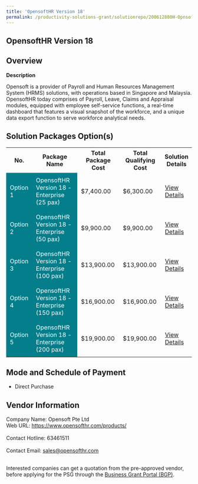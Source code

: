 ```yaml
---
title: 'OpensoftHR Version 18'
permalink: /productivity-solutions-grant/solutionrepo/200612880H-OpnsoftHR-v-18-G
---
```


## OpensoftHR Version 18

## Overview

**Description**

Opensoft is a provider of Payroll and Human Resources Management System (HRMS) solutions, with operations based in Singapore and Malaysia. OpensoftHR today comprises of Payroll, Leave, Claims and Appraisal modules, equipped with employee self-service functions, a real-time dashboard that features a visual snapshot of the workforce, and a unique data export function to serve workforce analytical needs.

## Solution Packages Option(s)

<table>
<tr>
<th><b>No.</b></th>
<th><b>Package Name</b></th>
<th><b>Total Package Cost</b></th>
<th><b>Total Qualifying Cost</b></th>
<th><b>Solution Details</b></th>
</tr>
<tr>
<td style='padding: 10px; background-color: #037E8A; color: #FFFFFF;'>Option 1</td>
<td style='padding: 10px; background-color: #037E8A; color: #FFFFFF;'>OpensoftHR Version 18 - Enterprise (25 pax)</td>
<td style='padding: 10px;'>$7,400.00</td>
<td style='padding: 10px;'>$6,300.00</td>
<td style='padding: 10px;'><a href='/images/psg/OpensoftHR_20210316_Desensitised_Annex_3_Part_1.pdf' target='_blank'>View Details</a></td>
</tr>
<tr>
<td style='padding: 10px; background-color: #037E8A; color: #FFFFFF;'>Option 2</td>
<td style='padding: 10px; background-color: #037E8A; color: #FFFFFF;'>OpensoftHR Version 18 - Enterprise (50 pax)</td>
<td style='padding: 10px;'>$9,900.00</td>
<td style='padding: 10px;'>$9,900.00</td>
<td style='padding: 10px;'><a href='/images/psg/OpensoftHR_20210316_Desensitised_Annex_3_Part_2.pdf' target='_blank'>View Details</a></td>
</tr>
<tr>
<td style='padding: 10px; background-color: #037E8A; color: #FFFFFF;'>Option 3</td>
<td style='padding: 10px; background-color: #037E8A; color: #FFFFFF;'>OpensoftHR Version 18 - Enterprise (100 pax)</td>
<td style='padding: 10px;'>$13,900.00</td>
<td style='padding: 10px;'>$13,900.00</td>
<td style='padding: 10px;'><a href='/images/psg/OpensoftHR_20210316_Desensitised_Annex_3_Part_3.pdf' target='_blank'>View Details</a></td>
</tr>
<tr>
<td style='padding: 10px; background-color: #037E8A; color: #FFFFFF;'>Option 4</td>
<td style='padding: 10px; background-color: #037E8A; color: #FFFFFF;'>OpensoftHR Version 18 - Enterprise (150 pax)</td>
<td style='padding: 10px;'>$16,900.00</td>
<td style='padding: 10px;'>$16,900.00</td>
<td style='padding: 10px;'><a href='/images/psg/OpensoftHR_20210316_Desensitised_Annex_3_Part_4.pdf' target='_blank'>View Details</a></td>
</tr>
<tr>
<td style='padding: 10px; background-color: #037E8A; color: #FFFFFF;'>Option 5</td>
<td style='padding: 10px; background-color: #037E8A; color: #FFFFFF;'>OpensoftHR Version 18 - Enterprise (200 pax)</td>
<td style='padding: 10px;'>$19,900.00</td>
<td style='padding: 10px;'>$19,900.00</td>
<td style='padding: 10px;'><a href='/images/psg/OpensoftHR_20210316_Desensitised_Annex_3_Part_5.pdf' target='_blank'>View Details</a></td>
</tr>
</table>

## Mode and Schedule of Payment

 - Direct Purchase

## Vendor Information

 Company Name: Opensoft Pte Ltd<br>Web URL: https://www.opensofthr.com/products/ <br><br>Contact Hotline: 63461511 <br><br>Contact Email: sales@opensofthr.com <br><br>

Interested companies can get a quotation from the pre-approved vendor, before applying for the PSG through the <a href='https://www.businessgrants.gov.sg/' target='_blank' rel='noopener'>Business Grant Portal (BGP)</a>.

<script src="/jquery/resize-tables.js"></script>
